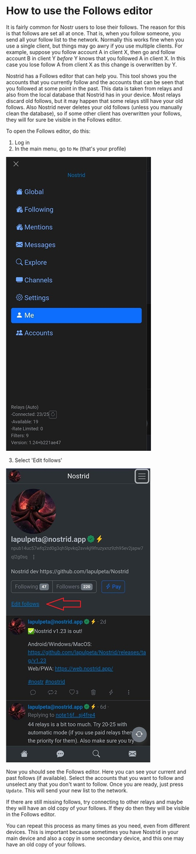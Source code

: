 # How to use the Follows editor

It is fairly common for Nostr users to lose their follows. The reason for this is that follows are set all at once.
That is, when you follow someone, you send all your follow list to the network. Normally this works fine when
you use a single client, but things may go awry if you use multiple clients. For example, suppose you follow
account A in client X, then go and follow account B in client Y _before_ Y knows that you followed A in client X.
In this case you lose follow A from client X as this change is overwritten by Y.

Nostrid has a Follows editor that can help you. This tool shows you the accounts that you currently follow and the
accounts that can be seen that you followed at some point in the past. This data is taken from relays and also
from the local database that Nostrid has in your device. Most relays discard old follows, but it may happen that
some relays still have your old follows. Also Nostrid never deletes your old follows (unless you manually clean the
database), so if some other client has overwritten your follows, they will for sure be visible in the Follows editor.

To open the Follows editor, do this:

1. Log in
2. In the main menu, go to `Me` (that's your profile)

![Nostrid Android](https://raw.githubusercontent.com/lapulpeta/Nostrid-media/main/follows-editor1.jpeg)

3. Select 'Edit follows'

![Nostrid Android](https://raw.githubusercontent.com/lapulpeta/Nostrid-media/main/follows-editor2.jpeg)

Now you should see the Follows editor. Here you can see your current and past follows (if available). Select the
accounts that you want to follow and unselect any that you don't want to follow. Once you are ready, just
press `Update`. This will send your new list to the network.

If there are still missing follows, try connecting to other relays and maybe they will have an old copy of your
follows. If they do then they will be visible in the Follows editor.

You can repeat this process as many times as you need, even from different devices. This is important because
sometimes you have Nostrid in your main device and also a copy in some secondary device, and this one may have
an old copy of your follows.